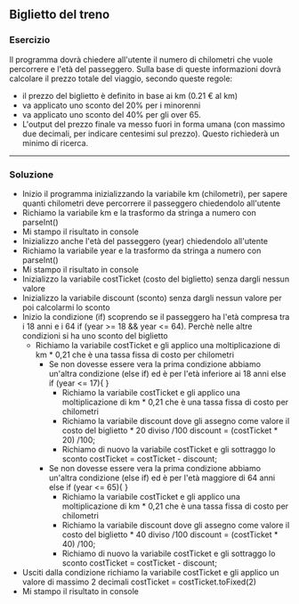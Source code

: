 ## Biglietto del treno


### Esercizio

Il programma dovrà chiedere all'utente il numero di chilometri che vuole percorrere e l'età del passeggero.
Sulla base di queste informazioni dovrà calcolare il prezzo totale del viaggio, secondo queste regole:

- il prezzo del biglietto è definito in base ai km (0.21 € al km)
- va applicato uno sconto del 20% per i minorenni
- va applicato uno sconto del 40% per gli over 65.
- L'output del prezzo finale va messo fuori in forma umana (con massimo due decimali, per indicare centesimi sul prezzo). Questo richiederà un minimo di ricerca.

---

### Soluzione

- Inizio il programma inizializzando la variabile km (chilometri), per sapere quanti chilometri deve percorrere il passeggero chiedendolo all'utente
- Richiamo la variabile km e la trasformo da stringa a numero con parseInt()
- Mi stampo il risultato in console
- Inizializzo anche l'età del passeggero (year) chiedendolo all'utente
- Richiamo la variabile year e la trasformo da stringa a numero con parseInt()
- Mi stampo il risultato in console
- Inizializzo la variabile costTicket (costo del biglietto) senza dargli nessun valore
- Inizializzo la variabile discount (sconto) senza dargli nessun valore per poi calcolarmi lo sconto
- Inizio la condizione (if) scoprendo se il passeggero ha l'età compresa tra i 18 anni e i 64 if (year >= 18 && year <= 64). Perchè nelle altre condizioni si ha uno sconto del biglietto
    - Richiamo la variabile costTicket e gli applico una moltiplicazione di km * 0,21 che è una tassa fissa di costo per chilometri
        - Se non dovesse essere vera la prima condizione abbiamo un'altra condizione (else if) ed è per l'età inferiore ai 18 anni else if (year <= 17){ }
            - Richiamo la variabile costTicket e gli applico una moltiplicazione di km * 0,21 che è una tassa fissa di costo per chilometri
            - Richiamo la variabile discount dove gli assegno come valore il costo del biglietto * 20 diviso /100 discount = (costTicket * 20) /100;
            - Richiamo di nuovo la variabile costTicket e gli sottraggo lo sconto costTicket = costTicket - discount;
        - Se non dovesse essere vera la prima condizione abbiamo un'altra condizione (else if) ed è per l'età maggiore di 64 anni else if (year <= 65){ }
            - Richiamo la variabile costTicket e gli applico una moltiplicazione di km * 0,21 che è una tassa fissa di costo per chilometri
            - Richiamo la variabile discount dove gli assegno come valore il costo del biglietto * 40 diviso /100 discount = (costTicket * 40) /100;
            - Richiamo di nuovo la variabile costTicket e gli sottraggo lo sconto costTicket = costTicket - discount;
- Usciti dalla condizione richiamo la variabile costTicket e gli applico un valore di massimo 2 decimali costTicket = costTicket.toFixed(2)
- Mi stampo il risultato in console
